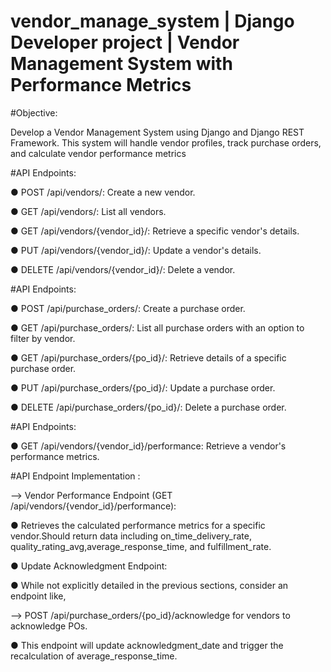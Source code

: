 # vendor_manage_system | Django Developer project | Vendor Management System with Performance Metrics
#Objective:

Develop a Vendor Management System using Django and Django REST Framework. This
system will handle vendor profiles, track purchase orders, and calculate vendor performance
metrics

#API Endpoints:

● POST /api/vendors/: Create a new vendor.

● GET /api/vendors/: List all vendors.

● GET /api/vendors/{vendor_id}/: Retrieve a specific vendor's details.

● PUT /api/vendors/{vendor_id}/: Update a vendor's details.

● DELETE /api/vendors/{vendor_id}/: Delete a vendor.

#API Endpoints:

● POST /api/purchase_orders/: Create a purchase order.

● GET /api/purchase_orders/: List all purchase orders with an option to filter by
vendor.

● GET /api/purchase_orders/{po_id}/: Retrieve details of a specific purchase order.

● PUT /api/purchase_orders/{po_id}/: Update a purchase order.

● DELETE /api/purchase_orders/{po_id}/: Delete a purchase order.

#API Endpoints:

● GET /api/vendors/{vendor_id}/performance: Retrieve a vendor's performance
metrics.

#API Endpoint Implementation :

--> Vendor Performance Endpoint (GET /api/vendors/{vendor_id}/performance):

● Retrieves the calculated performance metrics for a specific vendor.Should return data including on_time_delivery_rate, quality_rating_avg,average_response_time, and fulfillment_rate.

● Update Acknowledgment Endpoint:

● While not explicitly detailed in the previous sections, consider an endpoint like,

--> POST /api/purchase_orders/{po_id}/acknowledge for vendors to acknowledge POs.

● This endpoint will update acknowledgment_date and trigger the recalculation
of average_response_time.
